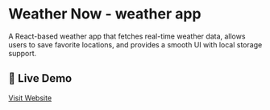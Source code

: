 # Weather Now - weather app

A React-based weather app that fetches real-time weather data, allows users to save favorite locations, and provides a smooth UI with local storage support.
## 🔗 Live Demo  
[Visit Website](https://weather-now-gamma-drab.vercel.app/) 
